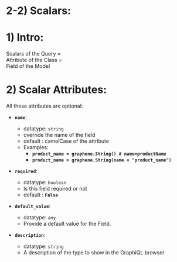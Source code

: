 # 2-2) Scalars:






# 1) Intro:

Scalars of the Query =  
Attribute of the Class =  
Field of the Model




# 2) Scalar Attributes:

All these attributes are optional:






- **`name`**:
    - datatype: `string`
    - override the name of the field
    - default : camelCase of the attribute
    - Examples:
        - **`product_name = graphene.String() # name=productName`**
        - **`product_name = graphene.String(name = "product_name")`**



- **`required`**:
    - datatype: `boolean`
    - Is this field required or not
    - default : **`False`**

- **`default_value`**:
    - datatype: `any`
    - Provide a default value for the Field.





- **`description`**:
    - datatype: `string`
    - A description of the type to show in the GraphiQL browser



